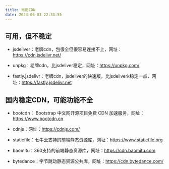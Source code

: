 ```yaml
---
title: 常用CDN
date: 2024-06-03 22:33:55
---
```

## 可用，但不稳定

* jsdeliver：老牌cdn，包很全但很容易连接不上，网址：https://cdn.jsdelivr.net/

* unpkg：老牌cdn，比jsdeliver稳定，网址：https://unpkg.com/

* fastly.jsdelivr：老牌cdn，jsdeliver的快速版，比jsdeliverk稳定一点，网址：https://fastly.jsdelivr.net

## 国内稳定CDN，可能功能不全

* bootcdn： Bootstrap 中文网开源项目免费 CDN 加速服务，网址： https://www.bootcdn.cn

* cdnjs：网址：https://cdnjs.com/

* staticfile：七牛云支持的前端静态资源库，网址：https://www.staticfile.org

* baomitu：360支持的前端静态资源库，网址：https://cdn.baomitu.com

* bytedance：字节跳动静态资源公共库，网址：https://cdn.bytedance.com/
